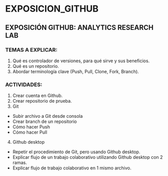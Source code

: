 # EXPOSICION_GITHUB

## EXPOSICIÓN GITHUB: ANALYTICS RESEARCH LAB

### TEMAS A EXPLICAR:

1.	Qué es controlador de versiones, para qué sirve y sus beneficios.
2.  Qué es un repositorio.
3.  Abordar terminología clave (Push, Pull, Clone, Fork, Branch).

### ACTIVIDADES:
1.	Crear cuenta en Github.
2.	Crear repositorio de prueba.
3.	Git
  -	Subir archivo a Git desde consola
  -	Crear branch de un repositorio
  -	Cómo hacer Push
  -	Cómo hacer Pull
4.	Github desktop
  -	Repetir el procedimiento de Git, pero usando Github desktop.
  -	Explicar flujo de un trabajo colaborativo utilizando Github desktop con 2 ramas.
  -	Explicar flujo de trabajo colaborativo en 1 mismo archivo.
